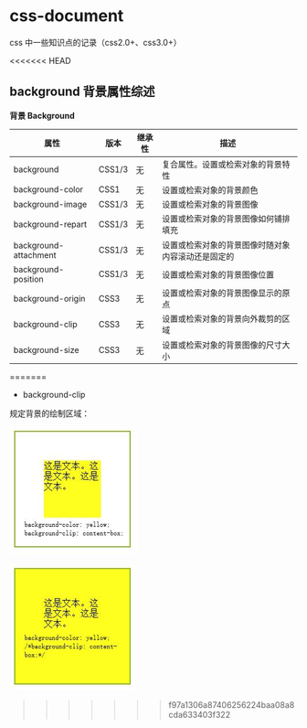 # css-document
css 中一些知识点的记录（css2.0+、css3.0+）

<<<<<<< HEAD

## background 背景属性综述

**背景 Background**

属性 | 版本 | 继承性 | 描述
---|---|---|---
background | CSS1/3 | 无 | 复合属性。设置或检索对象的背景特性
background-color | CSS1 | 无 | 设置或检索对象的背景颜色
background-image | CSS1/3 | 无 | 设置或检索对象的背景图像
background-repart | CSS1/3 | 无 | 设置或检索对象的背景图像如何铺排填充
background-attachment | CSS1/3 | 无 | 设置或检索对象的背景图像时随对象内容滚动还是固定的
background-position | CSS1/3 | 无 | 设置或检索对象的背景图像位置
background-origin | CSS3 | 无 | 设置或检索对象的背景图像显示的原点
background-clip | CSS3 | 无 | 设置或检索对象的背景向外裁剪的区域
background-size | CSS3 | 无 | 设置或检索对象的背景图像的尺寸大小
=======
- background-clip

规定背景的绘制区域：

![image](./5.jpg)

![image](./6.jpg)
>>>>>>> f97a1306a87406256224baa08a8cda633403f322
